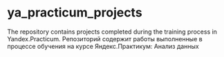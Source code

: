 # ya_practicum_projects
The repository contains projects completed during the training process in Yandex.Practicum.
Репозиторий содержит работы выполненные в процессе обучения на курсе Яндекс.Практикум: Анализ данных
